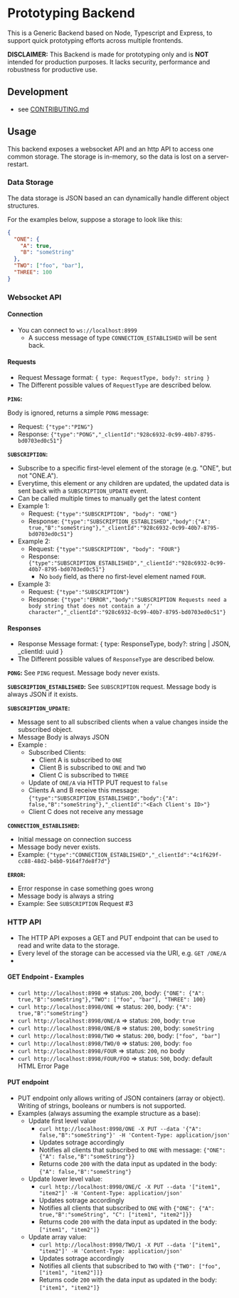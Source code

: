# Prototyping Backend

This is a Generic Backend based on Node, Typescript and Express, to support quick prototyping efforts across multiple 
frontends.

**DISCLAIMER:** This Backend is made for prototyping only and is **NOT** intended for production purposes. 
It lacks security, performance and robustness for productive use.

## Development

- see [CONTRIBUTING.md](/CONTRIBUTING.md)

## Usage

This backend exposes a websocket API and an http API to access one common storage. 
The storage is in-memory, so the data is lost on a server-restart.

### Data Storage

The data storage is JSON based an can dynamically handle different object structures.

For the examples below, suppose a storage to look like this:

```JSON
{
  "ONE": {
    "A": true,
    "B": "someString"
  },
  "TWO": ["foo", "bar"],
  "THREE": 100
}
```

### Websocket API

#### Connection
- You can connect to `ws://localhost:8999`
  - A success message of type `CONNECTION_ESTABLISHED` will be sent back.

#### Requests
- Request Message format: `{ type: RequestType, body?: string }`
- The Different possible values of `RequestType` are described below.

**`PING`:** 

Body is ignored, returns a simple `PONG` message: 
- Request: `{"type":"PING"}`
- Response: `{"type":"PONG","_clientId":"928c6932-0c99-40b7-8795-bd0703ed0c51"}`

**`SUBSCRIPTION`:** 
- Subscribe to a specific first-level element of the storage (e.g. "ONE", but not "ONE.A"). 
- Everytime, this element or any children are updated, the updated data is sent back with a `SUBSCRIPTION_UPDATE` event.
- Can be called multiple times to manually get the latest content 
- Example 1: 
  - Request: `{"type":"SUBSCRIPTION", "body": "ONE"}`
  - Response: `{"type":"SUBSCRIPTION_ESTABLISHED","body":{"A": true,"B":"someString"},"_clientId":"928c6932-0c99-40b7-8795-bd0703ed0c51"}`
- Example 2: 
  - Request: `{"type":"SUBSCRIPTION", "body": "FOUR"}`
  - Response: `{"type":"SUBSCRIPTION_ESTABLISHED","_clientId":"928c6932-0c99-40b7-8795-bd0703ed0c51"}`
    - No `body` field, as there no first-level element named `FOUR`.
- Example 3:
  - Request: `{"type":"SUBSCRIPTION"}`
  - Response: `{"type":"ERROR","body":"SUBSCRIPTION Requests need a body string that does not contain a '/' character","_clientId":"928c6932-0c99-40b7-8795-bd0703ed0c51"}`


#### Responses
- Response Message format: { type: ResponseType, body?: string | JSON, _clientId: uuid }
- The Different possible values of `ResponseType` are described below.

**`PONG`:** See `PING` request. Message body never exists.

**`SUBSCRIPTION_ESTABLISHED`:** See `SUBSCRIPTION` request. Message body is always JSON if it exists.

**`SUBSCRIPTION_UPDATE`:**

- Message sent to all subscribed clients when a value changes inside the subscribed object.
- Message Body is always JSON
- Example :
  - Subscribed Clients:
    - Client A is subscribed to `ONE`
    - Client B is subscribed to `ONE` and `TWO`
    - Client C is subscribed to `THREE`
  - Update of `ONE/A` via HTTP PUT request to `false`
  - Clients A and B receive this message: `{"type":"SUBSCRIPTION_ESTABLISHED","body":{"A": false,"B":"someString"},"_clientId":"<Each Client's ID>"}`
  - Client C does not receive any message

**`CONNECTION_ESTABLISHED`:**
- Initial message on connection success
- Message body never exists.
- Example: `{"type":"CONNECTION_ESTABLISHED","_clientId":"4c1f629f-cc88-48d2-b4b0-9164f7de8f7d"}`

**`ERROR`:**
- Error response in case something goes wrong
- Message body is always a string
- Example: See `SUBSCRIPTION` Request #3


### HTTP API

- The HTTP API exposes a GET and PUT endpoint that can be used to read and write data to the storage.
- Every level of the storage can be accessed via the URI, e.g. `GET /ONE/A`
- 

#### GET Endpoint - Examples

- `curl http://localhost:8998` => status: `200`, body: `{"ONE": {"A": true,"B":"someString"},"TWO": ["foo", "bar"], "THREE": 100}` 
- `curl http://localhost:8998/ONE` => status: `200`, body: `{"A": true,"B":"someString"}` 
- `curl http://localhost:8998/ONE/A` => status: `200`, body: `true` 
- `curl http://localhost:8998/ONE/B` => status: `200`, body: `someString` 
- `curl http://localhost:8998/TWO` => status: `200`, body: `["foo", "bar"]` 
- `curl http://localhost:8998/TWO/0` => status: `200`, body: `foo` 
- `curl http://localhost:8998/FOUR` => status: `200`, no body
- `curl http://localhost:8998/FOUR/FOO` => status: `500`, body: default HTML Error Page

#### PUT endpoint
- PUT endpoint only allows writing of JSON containers (array or object). Writing of strings, booleans or numbers is not supported.
- Examples (always assuming the example structure as a base):
  - Update first level value
    - `curl http://localhost:8998/ONE -X PUT --data '{"A": false,"B":"someString"}' -H 'Content-Type: application/json'`
    - Updates sotrage accordingly
    - Notifies all clients that subscribed to `ONE` with message: `{"ONE": {"A": false,"B":"someString"}}`
    - Returns code `200` with the data input as updated in the body: `{"A": false,"B":"someString"}`
  - Update lower level value:
    - `curl http://localhost:8998/ONE/C -X PUT --data '["item1", "item2"]' -H 'Content-Type: application/json'`
    - Updates sotrage accordingly
    - Notifies all clients that subscribed to `ONE` with `{"ONE": {"A": true,"B":"someString", "C": ["item1", "item2"]}}`
    - Returns code `200` with the data input as updated in the body: `["item1", "item2"]}`
  - Update array value:
    - `curl http://localhost:8998/TWO/1 -X PUT --data '["item1", "item2"]' -H 'Content-Type: application/json'`
    - Updates sotrage accordingly
    - Notifies all clients that subscribed to `TWO` with `{"TWO": ["foo", ["item1", "item2"]]}`
    - Returns code `200` with the data input as updated in the body: `["item1", "item2"]}`
